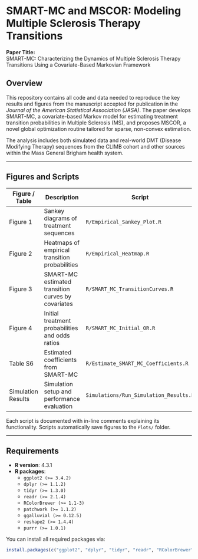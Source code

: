 # SMART-MC and MSCOR: Modeling Multiple Sclerosis Therapy Transitions

**Paper Title:**  
SMART-MC: Characterizing the Dynamics of Multiple Sclerosis Therapy Transitions Using a Covariate-Based Markovian Framework

## Overview

This repository contains all code and data needed to reproduce the key results and figures from the manuscript accepted for publication in the *Journal of the American Statistical Association (JASA)*. The paper develops SMART-MC, a covariate-based Markov model for estimating treatment transition probabilities in Multiple Sclerosis (MS), and proposes MSCOR, a novel global optimization routine tailored for sparse, non-convex estimation.

The analysis includes both simulated data and real-world DMT (Disease Modifying Therapy) sequences from the CLIMB cohort and other sources within the Mass General Brigham health system.

---

## Figures and Scripts

| Figure / Table | Description | Script |
|----------------|-------------|--------|
| Figure 1       | Sankey diagrams of treatment sequences | `R/Empirical_Sankey_Plot.R` |
| Figure 2       | Heatmaps of empirical transition probabilities | `R/Empirical_Heatmap.R` |
| Figure 3       | SMART-MC estimated transition curves by covariates | `R/SMART_MC_TransitionCurves.R` |
| Figure 4       | Initial treatment probabilities and odds ratios | `R/SMART_MC_Initial_OR.R` |
| Table S6       | Estimated coefficients from SMART-MC | `R/Estimate_SMART_MC_Coefficients.R` |
| Simulation Results | Simulation setup and performance evaluation | `Simulations/Run_Simulation_Results.R` |

Each script is documented with in-line comments explaining its functionality. Scripts automatically save figures to the `Plots/` folder.

---

## Requirements

- **R version**: 4.3.1  
- **R packages**:
  - `ggplot2 (>= 3.4.2)`
  - `dplyr (>= 1.1.2)`
  - `tidyr (>= 1.3.0)`
  - `readr (>= 2.1.4)`
  - `RColorBrewer (>= 1.1-3)`
  - `patchwork (>= 1.1.2)`
  - `ggalluvial (>= 0.12.5)`
  - `reshape2 (>= 1.4.4)`
  - `purrr (>= 1.0.1)`

You can install all required packages via:

```R
install.packages(c("ggplot2", "dplyr", "tidyr", "readr", "RColorBrewer", "patchwork", "ggalluvial", "reshape2", "purrr"))

